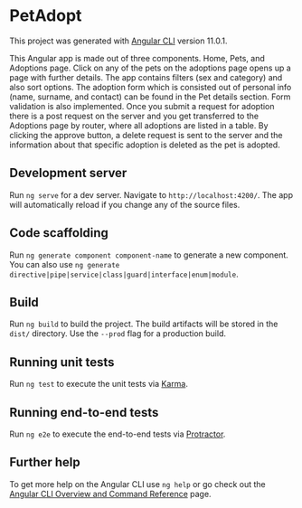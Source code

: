 # PetAdopt

This project was generated with [Angular CLI](https://github.com/angular/angular-cli) version 11.0.1.

This Angular app is made out of three components. Home, Pets, and Adoptions page. Click on any of the pets on the adoptions page opens up a page with further details. The app contains filters (sex and category) and also sort options. The adoption form which is consisted out of personal info (name, surname, and contact) can be found in the Pet details section. Form validation is also implemented. Once you submit a request for adoption there is a post request on the server and you get transferred to the Adoptions page by router, where all adoptions are listed in a table. By clicking the approve button, a delete request is sent to the server and the information about that specific adoption is deleted as the pet is adopted.

## Development server

Run `ng serve` for a dev server. Navigate to `http://localhost:4200/`. The app will automatically reload if you change any of the source files.

## Code scaffolding

Run `ng generate component component-name` to generate a new component. You can also use `ng generate directive|pipe|service|class|guard|interface|enum|module`.

## Build

Run `ng build` to build the project. The build artifacts will be stored in the `dist/` directory. Use the `--prod` flag for a production build.

## Running unit tests

Run `ng test` to execute the unit tests via [Karma](https://karma-runner.github.io).

## Running end-to-end tests

Run `ng e2e` to execute the end-to-end tests via [Protractor](http://www.protractortest.org/).

## Further help

To get more help on the Angular CLI use `ng help` or go check out the [Angular CLI Overview and Command Reference](https://angular.io/cli) page.
